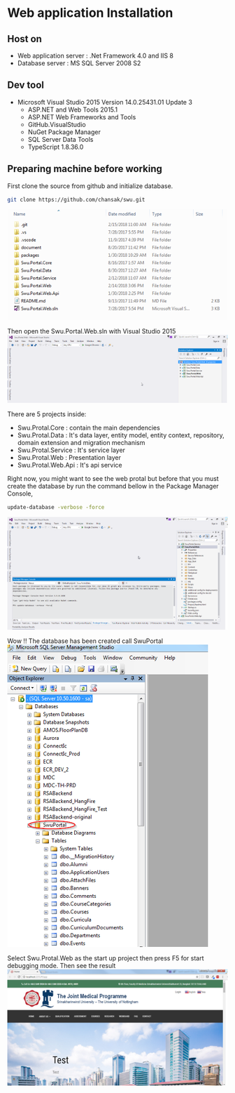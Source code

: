 # Web application Installation

## Host on
 * Web application server : .Net Framework 4.0  and IIS 8
 * Database server : MS SQL Server 2008 S2
 
 ## Dev tool
  * Microsoft Visual Studio 2015 Version 14.0.25431.01 Update 3
    * ASP.NET and Web Tools 2015.1
    * ASP.NET Web Frameworks and Tools
    * GitHub.VisualStudio
    * NuGet Package Manager
    * SQL Server Data Tools
    * TypeScript   1.8.36.0

 
 ## Preparing machine before working
First clone the source from github and initialize database.

```bash
git clone https://github.com/chansak/swu.git
```
![Step 1:](https://github.com/chansak/swu/blob/master/document/1-%20folder%20structure.png)

Then open the Swu.Portal.Web.sln with Visual Studio 2015
![Step 2:](https://github.com/chansak/swu/blob/master/document/2-%20first%20look%20in%20vs2015.png)

There are 5 projects inside:
 * Swu.Protal.Core : contain the main dependencies
 * Swu.Protal.Data : It's data layer, entity model, entity context, repository, domain extension and migration mechanism
 * Swu.Protal.Service : It's service layer
 * Swu.Protal.Web : Presentation layer
 * Swu.Protal.Web.Api : It's api service

Right now, you might want to see the web protal but before that you must create the database by run the command bellow in the Package Manager Console,
```bash
update-database -verbose -force
```
![Step 3:](https://github.com/chansak/swu/blob/master/document/4-%20database%20initialize.png)

Wow !! The database has been created call SwuPortal
![Step 4:](https://github.com/chansak/swu/blob/master/document/database.png)

Select Swu.Protal.Web as the start up project then press F5 for start debugging mode. Then see the result 
![Step 5:](https://github.com/chansak/swu/blob/master/document/3-%20web%20main%20page.png)
